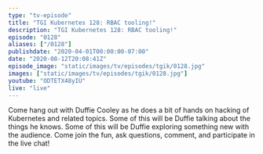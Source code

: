 ```yaml
---
type: "tv-episode"
title: "TGI Kubernetes 128: RBAC tooling!"
description: "TGI Kubernetes 128: RBAC tooling!"
episode: "0128"
aliases: ["/0128"]
publishdate: "2020-04-01T00:00:00-07:00"
date: "2020-08-12T20:08:41Z"
episode_image: "static/images/tv/episodes/tgik/0128.jpg"
images: ["static/images/tv/episodes/tgik/0128.jpg"]
youtube: "ODTETX48yIU"
live: "live"
---
```


Come hang out with Duffie Cooley as he does a bit of hands on hacking of Kubernetes and related topics. Some of this will be Duffie talking about the things he knows. Some of this will be Duffie exploring something new with the audience. Come join the fun, ask questions, comment, and participate in the live chat!